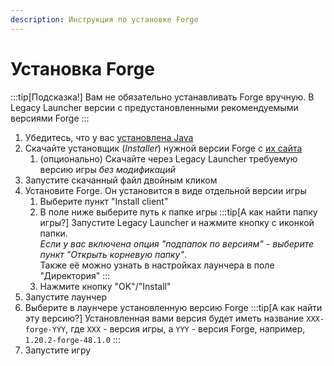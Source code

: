 ```yaml
---
description: Инструкция по установке Forge
---
```

# Установка Forge

:::tip[Подсказка!]
Вам не обязательно устанавливать Forge вручную. В Legacy Launcher версии с предустановленными рекомендуемыми версиями Forge
:::

1. Убедитесь, что у вас [установлена Java](./java)
2. Скачайте установщик (*Installer*) нужной версии Forge с [их сайта](https://files.minecraftforge.net/net/minecraftforge/forge/)
    1. (опционально) Скачайте через Legacy Launcher требуемую версию игры *без модификаций*
3. Запустите скачанный файл двойным кликом
4. Установите Forge. Он установится в виде отдельной версии игры
    1. Выберите пункт "Install client"
    2. В поле ниже выберите путь к папке игры
        :::tip[А как найти папку игры?]
        Запустите Legacy Launcher и нажмите кнопку с иконкой папки.  
        *Если у вас включена опция "подпапок по версиям" - выберите пункт "Открыть корневую папку"*.  
        Также её можно узнать в настройках лаунчера в поле "Директория"
        :::
    3. Нажмите кнопку "OK"/"Install"
5. Запустите лаунчер
6. Выберите в лаунчере установленную версию Forge
    :::tip[А как найти эту версию?]
    Установленная вами версия будет иметь название `XXX-forge-YYY`, где `XXX` - версия игры, а `YYY` - версия Forge, например, `1.20.2-forge-48.1.0`
    :::
7. Запустите игру